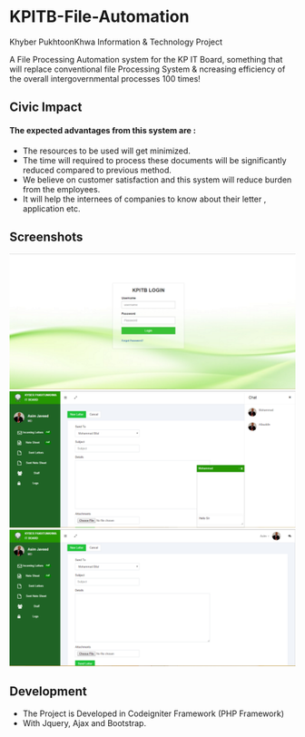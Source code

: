 
# KPITB-File-Automation
Khyber PukhtoonKhwa Information &amp; Technology Project

A File Processing Automation system for the KP IT Board, something that will replace conventional file Processing System & ncreasing efficiency of the overall intergovernmental processes 100 times!

## Civic Impact

#### The expected advantages from this system are :
- The resources to be used will get minimized.
- The time will required to process these documents will be significantly reduced  compared to previous method.
-	We believe on customer satisfaction and this system will reduce burden from the employees. 
-	It will help the internees of companies to know about their letter , application etc. 

## Screenshots
![alt tag](https://github.com/codeforpakistan/KPITB-File-Automation/blob/master/assets/images/1.PNG)
![alt tag](https://github.com/codeforpakistan/KPITB-File-Automation/blob/master/assets/images/5.PNG)
![alt tag](https://github.com/codeforpakistan/KPITB-File-Automation/blob/master/assets/images/3.PNG)

## Development 
- The Project is Developed in Codeigniter Framework (PHP Framework)
- With Jquery, Ajax and Bootstrap.
